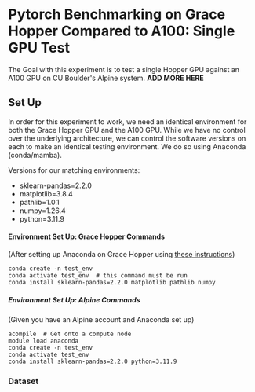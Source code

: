 
# Pytorch Benchmarking on Grace Hopper Compared to A100: Single GPU Test

The Goal with this experiment is to test a single Hopper GPU against an A100 GPU on CU Boulder's Alpine system. **ADD MORE HERE**

## Set Up
In order for this experiment to work, we need an identical environment for both the Grace Hopper GPU and the A100 GPU. While we have no control over the underlying architecture, we can control the software versions on each to make an identical testing environment. We do so using Anaconda (conda/mamba).

Versions for our matching environments:
- sklearn-pandas=2.2.0
- matplotlib=3.8.4
- pathlib=1.0.1
- numpy=1.26.4
- python=3.11.9

#### Environment Set Up: Grace Hopper Commands

(After setting up Anaconda on Grace Hopper using [these instructions](https://github.com/kf-cuanschutz/NVIDIA_Grace_Hopper_benchmarking_logs_/blob/main/README.md))

```
conda create -n test_env
conda activate test_env  # this command must be run
conda install sklearn-pandas=2.2.0 matplotlib pathlib numpy
```

##### Environment Set Up: Alpine Commands

(Given you have an Alpine account and Anaconda set up)
```
acompile  # Get onto a compute node
module load anaconda
conda create -n test_env
conda activate test_env
conda install sklearn-pandas=2.2.0 python=3.11.9
```

### Dataset
